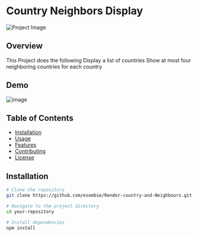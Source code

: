 # Country Neighbors Display

![Project Image](url_to_project_image)

## Overview
This Project does the following
Display a list of countries
Show at most four neighboring countries for each country

## Demo

![image](https://github.com/esombi/Render-country-and-Neighbours/assets/52773181/a28cf796-c5f6-464e-8ac9-3305405a49c7)


## Table of Contents

- [Installation](#installation)
- [Usage](#usage)
- [Features](#features)
- [Contributing](#contributing)
- [License](#license)

## Installation

```bash
# Clone the repository
git clone https://github.com/esombie/Render-country-and-Neighbours.git

# Navigate to the project directory
cd your-repository

# Install dependencies
npm install
